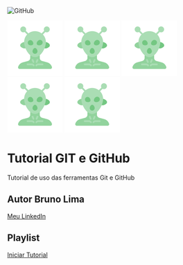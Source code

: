 ![GitHub](https://img.shields.io/github/license/brunolimat1/git-github)

![](https://github.com/brunolimat1/git-github/blob/main/imagem_2022-05-30_165034762.png) ![](https://github.com/brunolimat1/git-github/blob/main/imagem_2022-05-30_165034762.png) ![](https://github.com/brunolimat1/git-github/blob/main/imagem_2022-05-30_165034762.png) ![](https://github.com/brunolimat1/git-github/blob/main/imagem_2022-05-30_165034762.png) ![](https://github.com/brunolimat1/git-github/blob/main/imagem_2022-05-30_165034762.png)

# Tutorial GIT e GitHub
Tutorial de uso das ferramentas Git e GitHub
## Autor Bruno Lima
[Meu LinkedIn](https://www.linkedin.com/in/bruno-lima-b7a05b19a)
## Playlist
[Iniciar Tutorial](https://www.youtube.com/playlist?list=PLbEOwbQR9lqzK14I7OOeREEIE4k6rjgIj)
